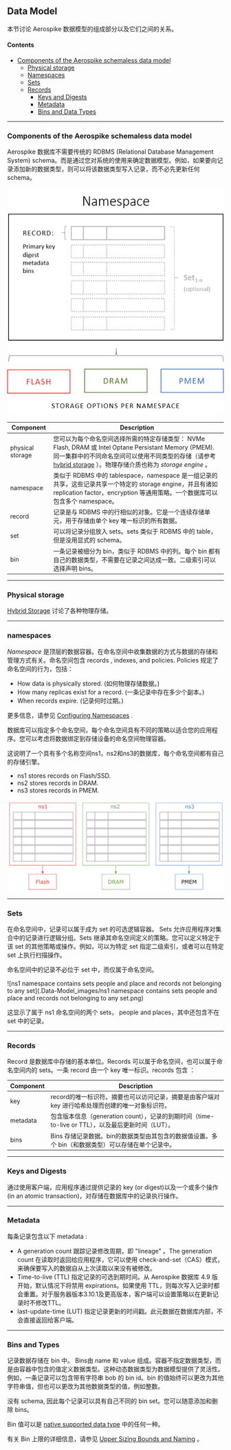 ## Data Model

本节讨论 Aerospike 数据模型的组成部分以及它们之间的关系。

#### Contents
 
 - [Components of the Aerospike schemaless data model](#Conceptual-components-of-Aerospike-data-model)
    - [Physical storage](#physical-storage)
    - [Namespaces](#namespaces)
    - [Sets](#sets)
    - [Records](#records)
       - [Keys and Digests](#keys-and-digests)
       - [Metadata](#metadata)
       - [Bins and Data Types](#bins-and-data-types)
    
---

### <span id="Conceptual-components-of-Aerospike-data-model">Components of the Aerospike schemaless data model </span>

Aerospike 数据库不需要传统的 RDBMS (Relational Database Management System) schema。而是通过您对系统的使用来确定数据模型。例如，如果要向记录添加新的数据类型，则可以将该数据类型写入记录，而不必先更新任何 schema。

![Conceptual-components-of-Aerospike-data-model](.Data-Model_images/Conceptual-components-of-Aerospike-data-model.png)

| Component | Description |
|--- | --- |
| physical storage | 您可以为每个命名空间选择所需的特定存储类型： NVMe Flash, DRAM 或 Intel Optane Persistant Memory (PMEM). 同一集群中的不同命名空间可以使用不同类型的存储（请参考 [hybrid storage](https://docs.aerospike.com/docs/architecture/storage.html) ）。物理存储介质也称为 *storage engine* 。 |
| namespace | 类似于 RDBMS 中的 tablespace，namespace 是一组记录的共享，这些记录共享一个特定的 storage engine，并且有诸如 replication factor，encryption 等通用策略。一个数据库可以包含多个 namespace。 |
| record | 记录是与 RDBMS 中的行相似的对象。它是一个连续存储单元，用于存储由单个 key 唯一标识的所有数据。 |
| set | 可以将记录分组放入 sets。sets 类似于 RDBMS 中的 table，但是没用显式的 schema。 |
| bin | 一条记录被细分为 bin，类似于 RDBMS 中的列。每个 bin 都有自己的数据类型，不需要在记录之间达成一致。二级索引可以选择声明 bins。 |

---

### <span id="physical-storage"> Physical storage </span>

[Hybrid Storage](https://docs.aerospike.com/docs/architecture/storage.html) 讨论了各种物理存储。

---

### <span id="namespaces"> namespaces </span>

*Namespace* 是顶层的数据容器。在命名空间中收集数据的方式与数据的存储和管理方式有关。命名空间包含 records , indexes, and policies. Policies 规定了命名空间的行为，包括：

 - How data is physically stored. (如何物理存储数据。)
 - How many replicas exist for a record. (一条记录中存在多少个副本。)
 - When records expire. (记录何时过期。)

 更多信息，请参见 [Configuring Namespaces](https://docs.aerospike.com/docs/operations/configure/namespace) .
 
 数据库可以指定多个命名空间，每个命名空间具有不同的策略以适合您的应用程序。您可以考虑将数据绑定到存储设备的命名空间物理容器。

这说明了一个具有多个名称空间ns1，ns2和ns3的数据库，每个命名空间都有自己的存储引擎。

 - ns1 stores records on Flash/SSD.
 - ns2 stores records in DRAM.
 - ns3 stores records in PMEM.

![Namespace-with-different-storage-engines](.Data-Model_images/Namespace-with-different-storage-engines.png)

---

### <span id="sets"> Sets </span>

在命名空间中，记录可以属于成为 set 的可选逻辑容器。 Sets 允许应用程序对集合中的记录进行逻辑分组。Sets 继承其命名空间定义的策略。您可以定义特定于该 set 的其他策略或操作。例如，可以为特定 set 指定二级索引，或者可以在特定 set 上执行扫描操作。

命名空间中的记录不必位于 set 中，而仅属于命名空间。

![ns1 namespace contains sets people and place and records not belonging to any set](.Data-Model_images/ns1 namespace contains sets people and place and records not belonging to any set.png)

这显示了属于 ns1 命名空间的两个 sets， people and places，其中还包含不在 set 中的记录。

---

### <span id="records"> Records </span>

 Record 是数据库中存储的基本单位。Records 可以属于命名空间，也可以属于命名空间内的 sets。一条 record 由一个 key 唯一标识。records 包含 ：
 
| Component | Description |
| --- | --- |
| key | record的唯一标识符。摘要也可以访问记录，摘要是由客户端对 key 进行哈希处理而创建的唯一对象标识符。 | 
| metadata | 包含版本信息（generation count），记录的到期时间（time-to-live or TTL），以及最后更新时间（LUT）。 |
| bins | Bins 存储记录数据。bin的数据类型由其包含的数据值设置。多个 bin（和数据类型）可以存储在单个记录中。 | 

---

### <span id="keys-and-digests"> Keys and Digests </span>

通过使用客户端，应用程序通过提供记录的 key (or digest)以及一个或多个操作(in an atomic transaction)，对存储在数据库中的记录执行操作。 

---

### <span id="metadata"> Metadata </span>

每条记录包含以下 metadata :

 - A generation count 跟踪记录修改周期，即 "lineage" 。The generation count 在读取时返回给应用程序，它可以使用 check-and-set（CAS）模式，来确保要写入的数据自从上次读取以来没有被修改。
 - Time-to-live (TTL) 指定记录的可选到期时间。从 Aerospike 数据库 4.9 版开始，默认情况下将禁用 expirations。如果使用 TTL，则每次写入记录时都会重置。对于服务器版本3.10.1及更高版本，客户端可以设置策略以在更新记录时不修改TTL。
 - last-update-time (LUT) 指定记录更新的时间戳。此元数据在数据库内部，不会直接返回给客户端。

---

### <span id="bins-and-types"> Bins and Types </span>

记录数据存储在 bin 中。 Bins由 name 和 value 组成。容器不指定数据类型，而是由容器中包含的值定义数据类型。这种动态数据类型为数据模型提供了灵活性。例如，一条记录可以包含带有字符串 bob 的 bin id。bin 的值始终可以更改为其他字符串值，但也可以更改为其他数据类型的值，例如整数。

没有 schema, 因此每个记录可以具有自己不同的 bin set。您可以随意添加和删除 bins。

Bin 值可以是 [native supported data type](https://docs.aerospike.com/docs/guide/data-types.html) 中的任何一种。

有关 Bin 上限的详细信息，请参见 [Upper Sizing Bounds and Naming](https://docs.aerospike.com/docs/guide/limitations.html) 。
